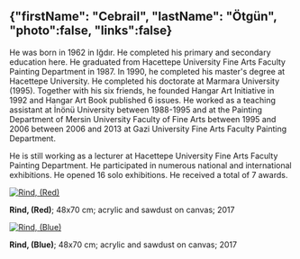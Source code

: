 {"firstName": "Cebrail",
"lastName": "Ötgün",
"photo":false,
"links":false}
---
He was born in 1962 in Iğdır. He completed his primary and secondary education here. He graduated from Hacettepe University Fine Arts Faculty Painting Department in 1987. In 1990, he completed his master's degree at Hacettepe University. He completed his doctorate at Marmara University (1995). Together with his six friends, he founded Hangar Art Initiative in 1992 and Hangar Art Book published 6 issues. He worked as a teaching assistant at İnönü University between 1988-1995 and at the Painting Department of Mersin University Faculty of Fine Arts between 1995 and 2006 between 2006 and 2013 at Gazi University Fine Arts Faculty Painting Department. 

He is still working as a lecturer at Hacettepe University Fine Arts Faculty Painting Department. He participated in numerous national and international exhibitions. He opened 16 solo exhibitions. He received a total of 7 awards.

[![Rind, (Red)](img/image_1.jpg)](img/image_1.jpg)

__Rind, (Red)__; 48x70 cm; acrylic and sawdust on canvas; 2017

[![Rind, (Blue)](img/image_2.jpg)](img/image_2.jpg)

__Rind, (Blue)__; 48x70 cm; acrylic and sawdust on canvas; 2017